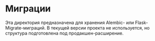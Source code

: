 # Миграции

Эта директория предназначена для хранения Alembic- или Flask-Migrate-миграций.
В текущей версии проекта не используется, но структура подготовлена под продакшен-расширение.
